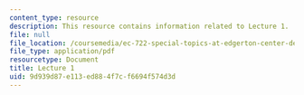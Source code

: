 ```yaml
---
content_type: resource
description: This resource contains information related to Lecture 1.
file: null
file_location: /coursemedia/ec-722-special-topics-at-edgerton-center-developing-world-prosthetics-spring-2010/9d939d87e113ed884f7cf6694f574d3d_MITEC_722S10_lecture1.pdf
file_type: application/pdf
resourcetype: Document
title: Lecture 1
uid: 9d939d87-e113-ed88-4f7c-f6694f574d3d
---
```

